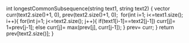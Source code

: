 int longestCommonSubsequence(string text1, string text2) {
vector<int> curr(text2.size()+1, 0), prev(text2.size()+1, 0);
​
for(int i=1; i<=text1.size(); i++){
for(int j=1; j<=text2.size(); j++){
if(text1[i-1]==text2[j-1]) curr[j]= 1+prev[j-1];
else curr[j]= max(prev[j], curr[j-1]);
}
prev= curr;
}
return prev[text2.size()];
}